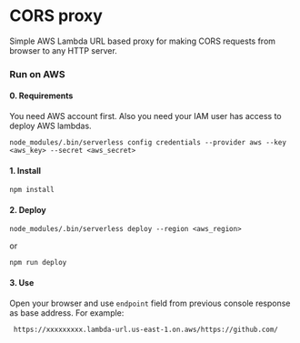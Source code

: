 # CORS proxy

Simple AWS Lambda URL based proxy for making CORS requests from browser to any HTTP server.

### Run on AWS

#### 0. Requirements

You need AWS account first.
Also you need your IAM user has access to deploy AWS lambdas.

```
node_modules/.bin/serverless config credentials --provider aws --key <aws_key> --secret <aws_secret>
```

#### 1. Install

```
npm install
```

#### 2. Deploy

```
node_modules/.bin/serverless deploy --region <aws_region>
```

or

```
npm run deploy
```

#### 3. Use

Open your browser and use `endpoint` field from previous console response as base address. For example:

```
 https://xxxxxxxxx.lambda-url.us-east-1.on.aws/https://github.com/
```
